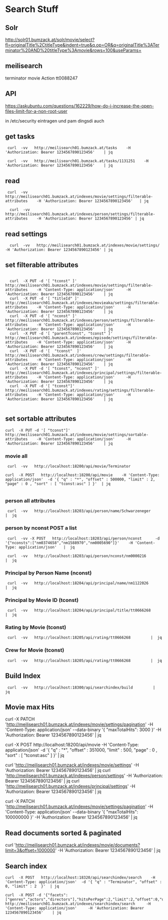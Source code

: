 # Search Stuff

## Solr

http://solr01.bumzack.at/solr/movie/select?fl=originalTitle%2CtitleType&indent=true&q.op=OR&q=originalTitle%3ATerminator%20AND%20titleType%3Amovie&rows=100&useParams=

## meilisearch

terminator movie Action
tt0088247

## API

https://askubuntu.com/questions/162229/how-do-i-increase-the-open-files-limit-for-a-non-root-user

in /etc/security eintragen und pam dingsdi auch

## get tasks

```
 curl  -vv   http://meilisearch01.bumzack.at/tasks    -H 'Authorization: Bearer 1234567890123456'    | jq
```

```
 curl  -vv   http://meilisearch01.bumzack.at/tasks/1131251    -H 'Authorization: Bearer 1234567890123456'    | jq
```

## read

```
 curl  -vv   http://meilisearch01.bumzack.at/indexes/movie/settings/filterable-attributes    -H 'Authorization: Bearer 1234567890123456'   | jq
```

```
  curl  -vv   http://meilisearch01.bumzack.at/indexes/person/settings/filterable-attributes    -H 'Authorization: Bearer 1234567890123456' | jq
```

## read settings

```
  curl  -vv   http://meilisearch01.bumzack.at/indexes/movie/settings/    -H 'Authorization: Bearer 1234567890123456' | jq
```

## set filterable attributes

```

  curl  -X PUT -d '[ "tconst" ]'                    http://meilisearch01.bumzack.at/indexes/movie/settings/filterable-attributes    -H 'Content-Type: application/json'     -H 'Authorization: Bearer 1234567890123456'    | jq
  curl  -X PUT -d '[ "titleId" ]'                   http://meilisearch01.bumzack.at/indexes/movieaka/settings/filterable-attributes    -H 'Content-Type: application/json'     -H 'Authorization: Bearer 1234567890123456'    | jq
  curl  -X PUT -d '[ "nconst" ]'                    http://meilisearch01.bumzack.at/indexes/person/settings/filterable-attributes    -H 'Content-Type: application/json'     -H 'Authorization: Bearer 1234567890123456'    | jq
  curl  -X PUT -d '[ "parentTconst", "tconst" ]'    http://meilisearch01.bumzack.at/indexes/episode/settings/filterable-attributes    -H 'Content-Type: application/json'     -H 'Authorization: Bearer 1234567890123456'    | jq
  curl  -X PUT -d '[  "tconst"  ]'                  http://meilisearch01.bumzack.at/indexes/crew/settings/filterable-attributes    -H 'Content-Type: application/json'     -H 'Authorization: Bearer 1234567890123456'    | jq
  curl  -X PUT -d '[ "tconst", "nconst" ]'          http://meilisearch01.bumzack.at/indexes/principal/settings/filterable-attributes    -H 'Content-Type: application/json'     -H 'Authorization: Bearer 1234567890123456'    | jq
  curl  -X PUT -d '[ "tconst"]'                     http://meilisearch01.bumzack.at/indexes/rating/settings/filterable-attributes    -H 'Content-Type: application/json'     -H 'Authorization: Bearer 1234567890123456'    | jq
  
```

## set sortable attributes

```
curl  -X PUT -d '[ "tconst"]'                    http://meilisearch01.bumzack.at/indexes/movie/settings/sortable-attributes    -H 'Content-Type: application/json'     -H 'Authorization: Bearer 1234567890123456'    | jq
```

### movie all

```
 curl  -vv   http://localhost:18200/api/movie/Terminator        
```

```
curl  -X POST   http://localhost:18200/api/movie    -H 'Content-Type: application/json'  -d '{ "q" : "*", "offset" : 500000, "limit" : 2, "page" : 0 , "sort" : [ "tconst:asc" ] }'  | jq
     
```

### person all attributes

```
 curl  -vv   http://localhost:18203/api/person/name/Schwarzeneger           |  jq  
```

### person by nconst POST a list

```
 curl  -vv -X POST   http://localhost:18203/api/person/nconst      -d '{"nconsts":["nm0374658","nm1588970","nm0005690"]}'    -H 'Content-Type: application/json'   |  jq  
```

```
 curl  -vv   http://localhost:18203/api/person/nconst/nm0000216        |  jq     
```

### Principal by Person Name (nconst)

```
 curl  -vv   http://localhost:18204/api/principal/name/nm1122026      |  jq  
```

### Principal by Movie ID (tconst)

```
 curl  -vv   http://localhost:18204/api/principal/title/tt0666268         |  jq    
```

### Rating by Movie (tconst)

```
 curl  -vv   http://localhost:18205/api/rating/tt0666268         |  jq    
```

### Crew for Movie (tconst)

```
 curl  -vv   http://localhost:18205/api/rating/tt0666268         |  jq    
```

## Build Index

```
 curl  -vv   http://localhost:18300/api/searchindex/build         |  jq    
```

## Movie max Hits

curl -X PATCH 'http://meilisearch01.bumzack.at/indexes/movie/settings/pagination' -H 'Content-Type: application/json'
--data-binary '{ "maxTotalHits": 3000 }' -H 'Authorization: Bearer 1234567890123456' | jq

curl -X POST   http://localhost:18200/api/movie    -H 'Content-Type: application/json' -d '{ "q" : "*", "offset" :
351000, "limit" : 500, "page" : 0 , "sort" : [ "tconst:asc" ] }' | jq

curl   'http://meilisearch01.bumzack.at/indexes/movie/settings'     -H 'Authorization: Bearer 1234567890123456' | jq
curl   'http://meilisearch01.bumzack.at/indexes/person/settings'     -H 'Authorization: Bearer 1234567890123456' | jq
curl   'http://meilisearch01.bumzack.at/indexes/principal/settings'     -H 'Authorization: Bearer 1234567890123456' | jq

curl -X PATCH 'http://meilisearch01.bumzack.at/indexes/movie/settings/pagination' -H 'Content-Type: application/json'
--data-binary '{ "maxTotalHits": 100000000 }' -H 'Authorization: Bearer 1234567890123456' | jq

## Read documents sorted & paginated

curl   'http://meilisearch01.bumzack.at/indexes/movie/documents?limit=3&offset=1000000'     -H 'Authorization: Bearer
1234567890123456' | jq


## Search index 

```
curl  -X POST   http://localhost:18320/api/searchindex/search    -H 'Content-Type: application/json'  -d '{ "q" : "Terminator", "offset" : 0, "limit" : 2  }'  | jq
```

```
curl  -X POST -d '{"facets":["genres","actors","directors"],"hitsPerPage":2,"limit":2,"offset":0,"q":"Terminator","sort":null}'          http://meilisearch01.bumzack.at/indexes/searchindex/search     -H 'Content-Type: application/json'     -H 'Authorization: Bearer 1234567890123456'    | jq
```


